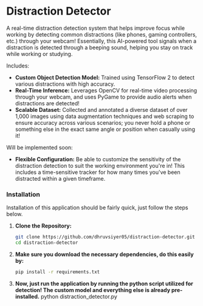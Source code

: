 # Distraction Detector

A real-time distraction detection system that helps improve focus while working by detecting common distractions (like phones, gaming controllers, etc.) through your webcam! Essentially, this AI-powered tool signals when a distraction is detected through a beeping sound, helping you stay on track while working or studying.

Includes:
- **Custom Object Detection Model:** Trained using TensorFlow 2 to detect various distractions with high accuracy.
- **Real-Time Inference:** Leverages OpenCV for real-time video processing through your webcam, and uses PyGame to provide audio alerts when distractions are detected!
- **Scalable Dataset:** Collected and annotated a diverse dataset of over 1,000 images using data augmentation techniques and web scraping to ensure accuracy across various scenarios; you never hold a phone or something else in the exact same angle or position when casually using it!

Will be implemented soon:
- **Flexible Configuration:** Be able to customize the sensitivity of the distraction detection to suit the working environment you're in! This includes a time-sensitive tracker for how many times you've been distracted within a given timeframe.

### Installation

Installation of this application should be fairly quick, just follow the steps below.

1. **Clone the Repository:**
   ```bash
   git clone https://github.com/dhruvsiyer05/distraction-detector.git
   cd distraction-detector

2. **Make sure you download the necessary dependencies, do this easily by:**
   ```bash
   pip install -r requirements.txt

3. **Now, just run the application by running the python script utilized for detection! The custom model and everything else is already pre-installed.**
   python distraction_detector.py

   
   
